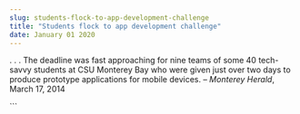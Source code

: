 ```yaml
---
slug: students-flock-to-app-development-challenge
title: "Students flock to app development challenge"
date: January 01 2020
---
```


 
<p>
  . . . The deadline was fast approaching for nine teams of some 40 tech-savvy
  students at CSU Monterey Bay who were given just over two days to produce
  prototype applications for mobile devices. – <em>Monterey Herald</em>, March
  17, 2014
</p>
```
